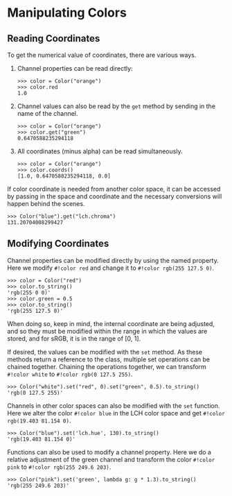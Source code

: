 # Manipulating Colors

## Reading Coordinates

To get the numerical value of coordinates, there are various ways.

1. Channel properties can be read directly:

    ```pycon3
    >>> color = Color("orange")
    >>> color.red
    1.0
    ```

2. Channel values can also be read by the `get` method by sending in the name of the channel.

    ```pycon3
    >>> color = Color("orange")
    >>> color.get("green")
    0.6470588235294118
    ```

3. All coordinates (minus alpha) can be read simultaneously.

    ```pycon3
    >>> color = Color("orange")
    >>> color.coords()
    [1.0, 0.6470588235294118, 0.0]
    ```

If color coordinate is needed from another color space, it can be accessed by passing in the space and coordinate and
the necessary conversions will happen behind the scenes.

```pycon3
>>> Color("blue").get("lch.chroma")
131.20704008299427
```

## Modifying Coordinates

Channel properties can be modified directly by using the named property. Here we modify `#!color red` and change it to
`#!color rgb(255 127.5 0)`.

```pycon3
>>> color = Color("red")
>>> color.to_string()
'rgb(255 0 0)'
>>> color.green = 0.5
>>> color.to_string()
'rgb(255 127.5 0)'
```

When doing so, keep in mind, the internal coordinate are being adjusted, and so they must be modified within the range
in which the values are stored, and for sRGB, it is in the range of \[0, 1\].

If desired, the values can be modified with the `set` method. As these methods return a reference to the class, multiple
set operations can be chained together. Chaining the operations together, we can transform `#!color white` to
`#!color rgb(0 127.5 255)`.

```pycon3
>>> Color("white").set("red", 0).set("green", 0.5).to_string()
'rgb(0 127.5 255)'
```

Channels in other color spaces can also be modified with the `set` function. Here we alter the color `#!color blue` in
the LCH color space and get `#!color rgb(19.403 81.154 0)`.

```pycon3
>>> Color("blue").set('lch.hue', 130).to_string()
'rgb(19.403 81.154 0)'
```

Functions can also be used to modify a channel property. Here we do a relative adjustment of the green channel and
transform the color `#!color pink` to `#!color rgb(255 249.6 203)`.

```pycon3
>>> Color("pink").set('green', lambda g: g * 1.3).to_string()
'rgb(255 249.6 203)'
```
